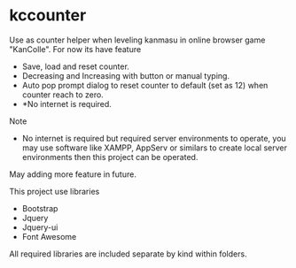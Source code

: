 # kccounter
Use as counter helper when leveling kanmasu in online browser game "KanColle". For now its have feature 

* Save, load and reset counter.
* Decreasing and Increasing with button or manual typing.
* Auto pop prompt dialog to reset counter to default (set as 12) when counter reach to zero.
* *No internet is required.

Note
* No internet is required but required server environments to operate, you may use software like XAMPP, AppServ or similars to create local server environments then this project can be operated.

May adding more feature in future.

This project use libraries 
* Bootstrap
* Jquery
* Jquery-ui
* Font Awesome

All required libraries are included separate by kind within folders.
